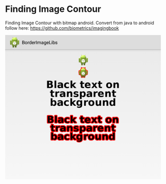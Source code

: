 # Finding Image Contour

Finding Image Contour with bitmap android.
Convert from java to android follow here:
https://github.com/biometrics/imagingbook

![](border_contour.png?raw=true)
